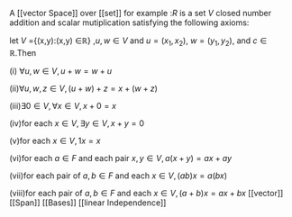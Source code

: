  
A [[vector Space]] over [[set]] for example :$R$ is a set $V$ closed number addition and scalar mutiplication satisfying the following axioms:

let $V$ =\{(x,y):(x,y) $\in$$\mathbb{R}$\} ,$u , w \in V$ and $u= (x_1, x_2)$, $w=(y_1, y_2)$, and $c\in\mathbb{R}$.Then

(i) $\forall u,w \in V, u+w = w+u$

(ii)$\forall u,w,z\in V, (u+w)+z = x+(w+z)$

(iii)$\exists 0 \in V, \forall x \in V, x+0 =x$

(iv)for each $x \in V, \exists y \in V, x+y = 0$

(v)for each $x \in V, 1x = x$

(vi)for each $a \in F$ and each pair $x,y \in V, a(x+y) = ax+ay$

(vii)for each pair of $a,b \in F$ and each $x \in V, (ab)x = a(bx)$

(viii)for each pair of $a,b \in F$ and each $x \in V,(a+b)x = ax+bx$
[[vector]]
[[Span]]
[[Bases]]
[[linear Independence]]